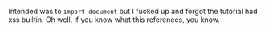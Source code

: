 Intended was to `import document` but I fucked up and forgot the tutorial had xss builtin. Oh well, if you know what this references, you know.
